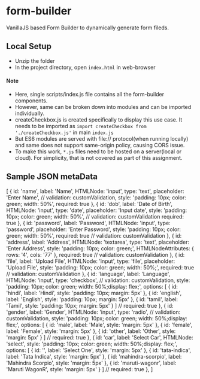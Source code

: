 # form-builder
VanillaJS based Form Builder to dynamically generate form fileds.

## Local Setup
 - Unzip the folder
 - In the project directory, open `index.html` in web-browser
 
#### Note
 - Here, single scripts/index.js file contains all the form-builder components. 
 - However, same can be broken down into modules and can be imported individually. 
 - createCheckbox.js is created specifically to display this use case. It needs to be imported as `import createCheckbox from './createCheckbox.js'` in main `index.js`
 - But ES6 modules are served with file:// protocol(when running locally) and same does not support same-origin policy, causing CORS issue. 
 - To make this work, `*.js` files need to be hosted on a server(local or cloud). For simplicity, that is not covered as part of this assignment.

## Sample JSON metaData
[
            {
                id: 'name',
                label: 'Name',
                HTMLNode: 'input',
                type: 'text',
                placeholder: 'Enter Name',
                // validation: customValidation,
                style: 'padding: 10px; color: green; width: 50%',
                required: true
            },
            {
                id: 'dob',
                label: 'Date of Birth',
                HTMLNode: 'input',
                type: 'date',
                placeholder: 'Input date',
                style: 'padding: 10px; color: green; width: 50%',
                // validation: customValidation
                required: true
            },
            {
                id: 'password',
                label: 'Password',
                HTMLNode: 'input',
                type: 'password',
                placeholder: 'Enter Password',
                style: 'padding: 10px; color: green; width: 50%',
                required: true
                // validation: customValidation
            },
            {
                id: 'address',
                label: 'Address',
                HTMLNode: 'textarea',
                type: 'text',
                placeholder: 'Enter Address',
                style: 'padding: 10px; color: green;',
                HTMLNodeAttributes: {
                    rows: '4',
                    cols: '77'
                },
                required: true
                // validation: customValidation
            },
            {
                id: 'file',
                label: 'Upload File',
                HTMLNode: 'input',
                type: 'file',
                placeholder: 'Upload File',
                style: 'padding: 10px; color: green; width: 50%;',
                required: true
                // validation: customValidation
            },
            {
                id: 'language',
                label: 'Language',
                HTMLNode: 'input',
                type: 'checkbox',
                // validation: customValidation,
                style: 'padding: 10px; color: green; width: 50%;display: flex;',
                options: [
                    {
                        id: 'hindi',
                        label: 'Hindi',
                        style: 'padding: 10px; margin: 5px'
                    },
                    {
                        id: 'english',
                        label: 'English',
                        style: 'padding: 10px; margin: 5px'
                    },
                    {
                        id: 'tamil',
                        label: 'Tamil',
                        style: 'padding: 10px; margin: 5px'
                    }
                ]
                // required: true
            },
            {
                id: 'gender',
                label: 'Gender',
                HTMLNode: 'input',
                type: 'radio',
                // validation: customValidation,
                style: 'padding: 10px; color: green; width: 50%;display: flex;',
                options: [
                    {
                        id: 'male',
                        label: 'Male',
                        style: 'margin: 5px'
                    },
                    {
                        id: 'female',
                        label: 'Female',
                        style: 'margin: 5px'
                    },
                    {
                        id: 'other',
                        label: 'Other',
                        style: 'margin: 5px'
                    }
                ]
                // required: true
            },
            {
                id: 'car',
                label: 'Select Car',
                HTMLNode: 'select',
                style: 'padding: 10px; color: green; width: 50%;display: flex;',
                options: [
                    {
                        id: '',
                        label: 'Select One',
                        style: 'margin: 5px'
                    },
                    {
                        id: 'tata-indica',
                        label: 'Tata Indica',
                        style: 'margin: 5px'
                    },
                    {
                        id: 'mahindra-scorpio',
                        label: 'Mahindra Scorpio',
                        style: 'margin: 5px'
                    },
                    {
                        id: 'maruti-wagonr',
                        label: 'Maruti WagonR',
                        style: 'margin: 5px'
                    }
                ]
                // required: true
            },
        ]